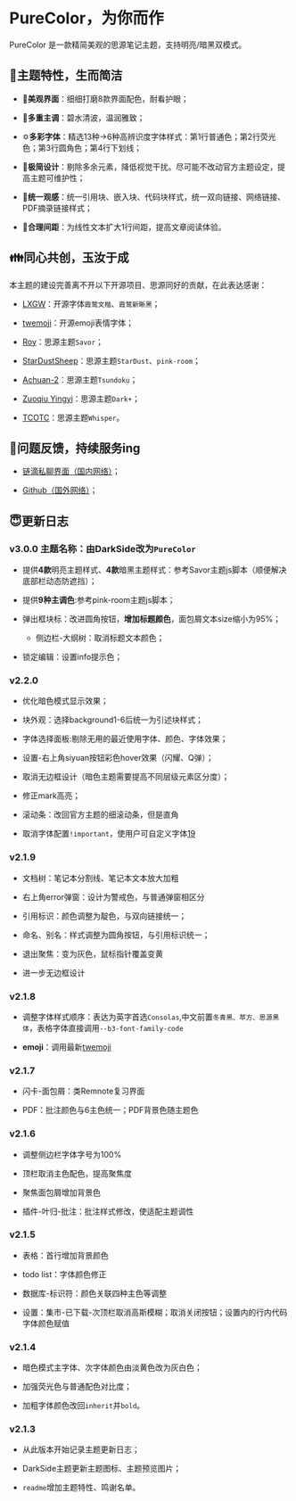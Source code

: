 # PureColor，为你而作



PureColor 是一款精简美观的思源笔记主题，支持明亮/暗黑双模式。



## 🥰主题特性，生而简洁

- 🎨**美观界面**：细细打磨8款界面配色，耐看护眼；

- 🌈**多重主调**：碧水清波，温润雅致；

- ✡**多彩字体**：精选13种→6种高辨识度字体样式：第1行普通色；第2行荧光色；第3行圆角色；第4行下划线；

- 🔪**极简设计**：剔除多余元素，降低视觉干扰。尽可能不改动官方主题设定，提高主题可维护性；

- 🔗**统一观感**：统一引用块、嵌入块、代码块样式，统一双向链接、网络链接、PDF摘录链接样式；

- 📰**合理间距**：为线性文本扩大1行间距，提高文章阅读体验。



## 👪同心共创，玉汝于成

本主题的建设完善离不开以下开源项目、思源同好的贡献，在此表达感谢：

- [LXGW](https://github.com/lxgw)：开源字体`霞鹜文楷`、`霞鹜新晰黑`；

- [twemoji](https://app.unpkg.com/twemoji-colr-font@15.0.3)：开源emoji表情字体；

- [Roy](https://github.com/royc01)：思源主题`Savor`；

- [StarDustSheep](https://github.com/StarDustSheep)：思源主题`StarDust`、`pink-room`；

- [Achuan-2](https://github.com/Achuan-2)：思源主题`Tsundoku`；

- [Zuoqiu Yingyi](https://github.com/Zuoqiu-Yingyi)：思源主题`Dark+`；

- [TCOTC](https://github.com/TCOTC/Whisper)：思源主题`Whisper`。



## 🤔问题反馈，持续服务ing

- [链滴私聊界面（国内网络）](https://ld246.com/chats/PiChou)；

- [Github（国外网络）](https://github.com/pureTrue/siyuan-theme-darkside/issues)；





## 😇更新日志

### v3.0.0 主题名称：由DarkSide改为`PureColor`

- 提供**4款**明亮主题样式、**4款**暗黑主题样式：参考Savor主题js脚本（顺便解决底部栏动态防遮挡）；

- 提供**9种主调色**:参考pink-room主题js脚本；

- 弹出框块标：改进圆角按钮，**增加标题颜色**，面包屑文本size缩小为95%；

  - 侧边栏-大纲树：取消标题文本颜色；

- 锁定编辑：设置info提示色；



### v2.2.0

* 优化暗色模式显示效果；

* 块外观：选择background1-6后统一为引述块样式；

* 字体选择面板:剔除无用的最近使用字体、颜色、字体效果；

* 设置-右上角siyuan按钮彩色hover效果（闪耀、Q弹）；

* 取消无边框设计（暗色主题需要提高不同层级元素区分度）；

* 修正mark高亮；

* 滚动条：改回官方主题的细滚动条，但是直角

* 取消字体配置`!important`，使用户可自定义字体[19](https://github.com/pureTrue/siyuan-theme-darkside/issues/19)



### v2.1.9

* 文档树：笔记本分割线、笔记本文本放大加粗

* 右上角error弹窗：设计为警戒色，与普通弹窗相区分

* 引用标识：颜色调整为靛色，与双向链接统一；

* 命名、别名：样式调整为圆角按钮，与引用标识统一；

* 退出聚焦：变为灰色，鼠标指针覆盖变黄

* 进一步无边框设计



### v2.1.8

* 调整字体样式顺序：表达为英字首选`Consolas`,中文前置`冬青黑、苹方、思源黑体`，表格字体直接调用`--b3-font-family-code`

* **emoji**：调用最新[twemoji](https://app.unpkg.com/twemoji-colr-font@15.0.3)



### v2.1.7

* 闪卡-面包屑：类Remnote复习界面

* PDF：批注颜色与6主色统一；PDF背景色随主题色



### v2.1.6

* 调整侧边栏字体字号为100%

* 顶栏取消主色配色，提高聚焦度

* 聚焦面包屑增加背景色

* 插件-叶归-批注：批注样式修改，使适配主题调性



### v2.1.5

* 表格：首行增加背景颜色

* todo list：字体颜色修正

* 数据库-标识符：颜色关联四种主色等调整

* 设置：集市-已下载-次顶栏取消高斯模糊；取消关闭按钮；设置内的行内代码字体颜色赋值



### v2.1.4

- 暗色模式主字体、次字体颜色由淡黄色改为灰白色；

- 加强荧光色与普通配色对比度；

- 加粗字体颜色改回`inherit`并`bold`。



### v2.1.3

- 从此版本开始记录主题更新日志；

- DarkSide主题更新主题图标、主题预览图片；

- `readme`增加主题特性、鸣谢名单。


